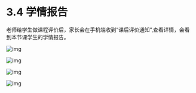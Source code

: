 # 3.4 学情报告

老师给学生做课程评价后，家长会在手机端收到“课后评价通知”,查看详情，会看到本节课学生的学情报告。

![img](https://gblobscdn.gitbook.com/assets%2F-M765RyKk30nBu9TRBCA%2F-M76eIjMEw9BjwPgBvsc%2F-M76mAF29utvhV_PQyOj%2F41.png?alt=media&token=7f73a92d-ec2f-4c94-bedd-f87c2774a9d1)

![img](https://gblobscdn.gitbook.com/assets%2F-M765RyKk30nBu9TRBCA%2F-M76eIjMEw9BjwPgBvsc%2F-M76mElBNCNXv6fyASto%2F42.png?alt=media&token=3d75d4c6-53b9-408d-8dcc-6e0a0d9a7757)

![img](https://gblobscdn.gitbook.com/assets%2F-M765RyKk30nBu9TRBCA%2F-M76eIjMEw9BjwPgBvsc%2F-M76mImWnH9yZvW74xUs%2F43.png?alt=media&token=0cb852d0-67b5-47b2-8e20-022b7b55147c)

![img](https://gblobscdn.gitbook.com/assets%2F-M765RyKk30nBu9TRBCA%2F-M76eIjMEw9BjwPgBvsc%2F-M76mU5F4nstYnWD4ag2%2F44.png?alt=media&token=0ba014a2-9974-4fc0-8054-10c4c919cb81)